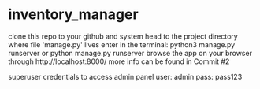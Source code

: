 # inventory_manager
clone this repo to your github and system
head to the project directory where file 'manage.py' lives
enter in the terminal:
python3 manage.py runserver
or
python manage.py runserver
browse the app on your browser through http://localhost:8000/
more info can be found in Commit #2

superuser credentials to access admin panel
user: admin
pass: pass123
